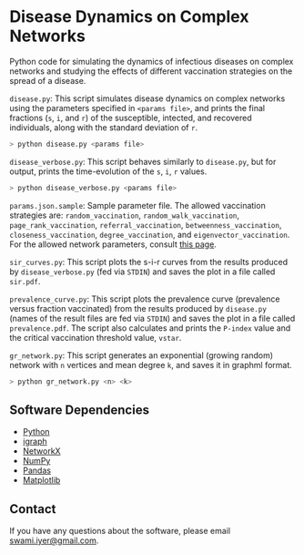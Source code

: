 # Disease Dynamics on Complex Networks

Python code for simulating the dynamics of infectious diseases on complex 
networks and studying the effects of different vaccination strategies on 
the spread of a disease.

`disease.py`: This script simulates disease dynamics on complex networks 
using the parameters specified in `<params file>`, and prints the final 
fractions (`s`, `i`, and `r`) of the susceptible, intected, and recovered 
individuals, along with the standard deviation of `r`.

```bash
> python disease.py <params file>
```

`disease_verbose.py`: This script behaves similarly to `disease.py`, but for 
output, prints the time-evolution of the `s`, `i`, `r` values.

```bash
> python disease_verbose.py <params file>
```

`params.json.sample`: Sample parameter file. The allowed vaccination 
strategies are: `random_vaccination`, `random_walk_vaccination`, 
`page_rank_vaccination`, `referral_vaccination`, `betweenness_vaccination`, 
`closeness_vaccination`, `degree_vaccination`, and `eigenvector_vaccination`. 
For the allowed network parameters, consult [this page](https://github.com/swamiiyer/network).

`sir_curves.py`: This script plots the s-i-r curves from the results produced 
by `disease_verbose.py` (fed via `STDIN`) and saves the plot in a file called 
`sir.pdf`.

`prevalence_curve.py`: This script plots the prevalence curve (prevalence 
versus fraction vaccinated) from the results produced by `disease.py` (names 
of the result files are fed via `STDIN`) and saves the plot in a file called 
`prevalence.pdf`. The script also calculates and prints the `P-index` value and 
the critical vaccination threshold value, `vstar`.

`gr_network.py`: This script generates an exponential (growing random) 
network with `n` vertices and mean degree `k`, and saves it in graphml format.

```bash
> python gr_network.py <n> <k>
```

## Software Dependencies

* [Python](https://www.python.org/)
* [igraph](http://igraph.org/)
* [NetworkX](https://networkx.github.io/)
* [NumPy](http://www.numpy.org/)
* [Pandas](http://pandas.pydata.org/)
* [Matplotlib](http://matplotlib.org/)

## Contact

If you have any questions about the software, please email swami.iyer@gmail.com.
